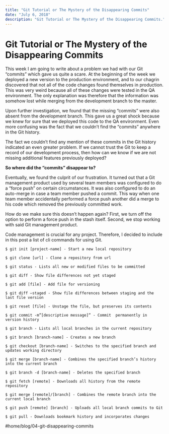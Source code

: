 ```yaml
---
title: "Git Tutorial or The Mystery of the Disappearing Commits"
date: "July 6, 2018"
description: "Git Tutorial or The Mystery of the Disappearing Commits."
---
```


#  Git Tutorial or The Mystery of the Disappearing Commits
This week I am going to write about a problem we had with our Git “commits” which gave us quite a scare. At the beginning of the week we deployed a new version to the production environment, and to our chagrin discovered that not all of the code changes found themselves in production. This was very weird because all of these changes were tested in the QA environment. The only explanation was therefore that the information was somehow lost while merging from the development branch to the master.

Upon further investigation, we found that the missing “commits” were also absent from the development branch. This gave us a great shock because we knew for sure that we deployed this code to the QA environment. Even more confusing was the fact that we couldn’t find the “commits” anywhere in the Git history.

The fact we couldn’t find any mention of these commits in the Git history indicated an even greater problem. If we cannot trust the Git to keep a record of our development process, then how can we know if we are not missing additional features previously deployed?

**So where did the “commits” disappear to?**

Eventually, we found the culprit of our frustration. It turned out that a Git management product used by several team members was configured to do a “force push” on certain circumstances. It was also configured to do an auto-merge in case a team member pushed a commit. This way when one team member accidentally performed a force push another did a merge to his code which removed the previously committed work.

How do we make sure this doesn’t happen again? First, we turn off the option to perform a force push in the stash itself. Second, we stop working with said Git management product.

Code management is crucial for any project. Therefore, I decided to include in this post a list of cli commands for using Git.

```
$ git init [project-name] - Start a new local repository

$ git clone [url] - Clone a repository from url

$ git status - Lists all new or modified files to be committed

$ git diff - Show file differences not yet staged

$ git add [file] - Add file for versioning

$ git diff —staged - Show file differences between staging and the last file version

$ git reset [file] - Unstage the file, but preserves its contents

$ git commit -m”[descriptive message]” - Commit  permanently in version history

$ git branch - Lists all local branches in the current repository

$ git branch [branch-name] - Creates a new branch

$ git checkout [branch-name] - Switches to the specified branch and updates working directory

$ git merge [branch-name] - Combines the specified branch’s history into the current branch

$ git branch -d [branch-name] - Deletes the specified branch

$ git fetch [remote] - Downloads all history from the remote repository

$ git merge [remote]/[branch] - Combines the remote branch into the current local branch

$ git push [remote] [branch] - Uploads all local branch commits to Git

$ git pull - Downloads bookmark history and incorporates changes
```



#home/blog/04-git-disappearing-commits